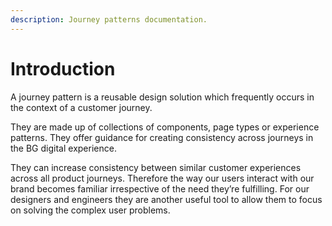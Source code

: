 ```yaml
---
description: Journey patterns documentation.
---
```


# Introduction

A journey pattern is a reusable design solution which frequently occurs in the context of a customer journey.

They are made up of collections of components, page types or experience patterns. They offer guidance for creating consistency across journeys in the BG digital experience.

They can increase consistency between similar customer experiences across all product journeys. Therefore the way our users interact with our brand becomes familiar irrespective of the need they’re fulfilling. For our designers and engineers they are another useful tool to allow them to focus on solving the complex user problems. 
 
